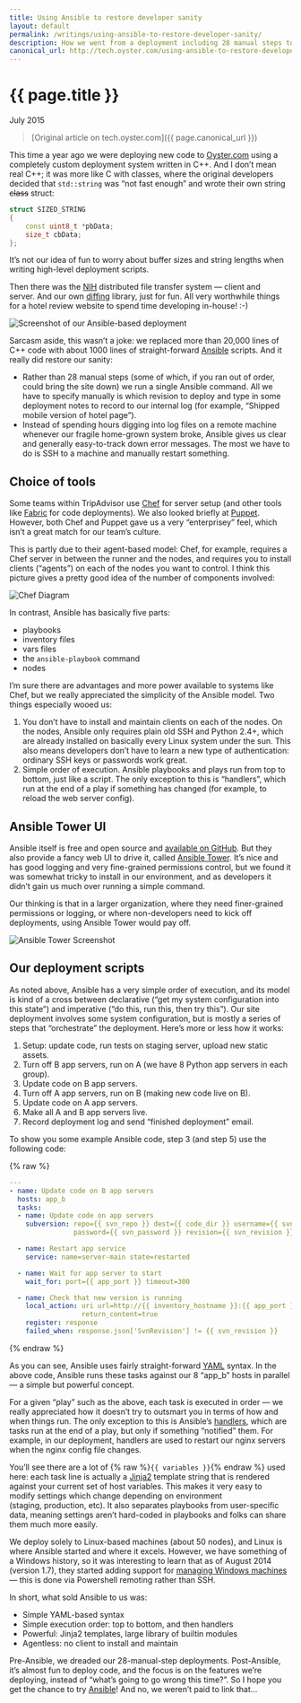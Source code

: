 ```yaml
---
title: Using Ansible to restore developer sanity
layout: default
permalink: /writings/using-ansible-to-restore-developer-sanity/
description: How we went from a deployment including 28 manual steps to a single Ansible command
canonical_url: http://tech.oyster.com/using-ansible-to-restore-developer-sanity/
---
```

<h1>{{ page.title }}</h1>
<p class="subtitle">July 2015</p>

> [Original article on tech.oyster.com]({{ page.canonical_url }})

This time a year ago we were deploying new code to [Oyster.com][1] using a completely custom deployment system written in C++. And I don&#8217;t mean real C++; it was more like C with classes, where the original developers decided that `std::string` was &#8220;not fast enough&#8221; and wrote their own string <del>class</del> struct:

```c++
struct SIZED_STRING
{
    const uint8_t *pbData;
    size_t cbData;
};
```

It&#8217;s not our idea of fun to worry about buffer sizes and string lengths when writing high-level deployment scripts.

Then there was the [NIH][2] distributed file transfer system &#8212; client and server. And our own [diffing][3] library, just for fun. All very worthwhile things for a hotel review website to spend time developing in-house! :-)

![Screenshot of our Ansible-based deployment](/images/deployment.png)

Sarcasm aside, this wasn&#8217;t a joke: we replaced more than 20,000 lines of C++ code with about 1000 lines of straight-forward [Ansible][5] scripts. And it really did restore our sanity:

  * Rather than 28 manual steps (some of which, if you ran out of order, could bring the site down) we run a single Ansible command. All we have to specify manually is which revision to deploy and type in some deployment notes to record to our internal log (for example, &#8220;Shipped mobile version of hotel page&#8221;).
  * Instead of spending hours digging into log files on a remote machine whenever our fragile home-grown system broke, Ansible gives us clear and generally easy-to-track down error messages. The most we have to do is SSH to a machine and manually restart something.

## Choice of tools

Some teams within TripAdvisor use [Chef][6] for server setup (and other tools like [Fabric][7] for code deployments). We also looked briefly at [Puppet][8]. However, both Chef and Puppet gave us a very &#8220;enterprisey&#8221; feel, which isn&#8217;t a great match for our team&#8217;s culture.

This is partly due to their agent-based model: Chef, for example, requires a Chef server in between the runner and the nodes, and requires you to install clients (&#8220;agents&#8221;) on each of the nodes you want to control. I think this picture gives a pretty good idea of the number of components involved:

![Chef Diagram](/images/chef_diagram.png)

In contrast, Ansible has basically five parts:

  * playbooks
  * inventory files
  * vars files
  * the `ansible-playbook` command
  * nodes

I&#8217;m sure there are advantages and more power available to systems like Chef, but we really appreciated the simplicity of the Ansible model. Two things especially wooed us:

  1. You don&#8217;t have to install and maintain clients on each of the nodes. On the nodes, Ansible only requires plain old SSH and Python 2.4+, which are already installed on basically every Linux system under the sun. This also means developers don&#8217;t have to learn a new type of authentication: ordinary SSH keys or passwords work great.
  2. Simple order of execution. Ansible playbooks and plays run from top to bottom, just like a script. The only exception to this is &#8220;handlers&#8221;, which run at the end of a play if something has changed (for example, to reload the web server config).

## Ansible Tower UI

Ansible itself is free and open source and [available on GitHub][11]. But they also provide a fancy web UI to drive it, called [Ansible Tower][12]. It&#8217;s nice and has good logging and very fine-grained permissions control, but we found it was somewhat tricky to install in our environment, and as developers it didn&#8217;t gain us much over running a simple command.

Our thinking is that in a larger organization, where they need finer-grained permissions or logging, or where non-developers need to kick off deployments, using Ansible Tower would pay off.

![Ansible Tower Screenshot](/images/tower2_jobstatus.png)

## Our deployment scripts

As noted above, Ansible has a very simple order of execution, and its model is kind of a cross between declarative (&#8220;get my system configuration into this state&#8221;) and imperative (&#8220;do this, run this, then try this&#8221;). Our site deployment involves some system configuration, but is mostly a series of steps that &#8220;orchestrate&#8221; the deployment. Here&#8217;s more or less how it works:

  1. Setup: update code, run tests on staging server, upload new static assets.
  2. Turn off B app servers, run on A (we have 8 Python app servers in each group).
  3. Update code on B app servers.
  4. Turn off A app servers, run on B (making new code live on B).
  5. Update code on A app servers.
  6. Make all A and B app servers live.
  7. Record deployment log and send &#8220;finished deployment&#8221; email.

To show you some example Ansible code, step 3 (and step 5) use the following code:

{% raw %}
```yaml
---
- name: Update code on B app servers
  hosts: app_b
  tasks:
  - name: Update code on app servers
    subversion: repo={{ svn_repo }} dest={{ code_dir }} username={{ svn_username }}
                password={{ svn_password }} revision={{ svn_revision }}

  - name: Restart app service
    service: name=server-main state=restarted

  - name: Wait for app server to start
    wait_for: port={{ app_port }} timeout=300

  - name: Check that new version is running
    local_action: uri url=http://{{ inventory_hostname }}:{{ app_port }}{{ version_url }}
                  return_content=true
    register: response
    failed_when: response.json['SvnRevision'] != {{ svn_revision }}
```
{% endraw %}

As you can see, Ansible uses fairly straight-forward [YAML][13] syntax. In the above code, Ansible runs these tasks against our 8 &#8220;app_b&#8221; hosts in parallel &#8212; a simple but powerful concept.

For a given &#8220;play&#8221; such as the above, each task is executed in order &#8212; we really appreciated how it doesn&#8217;t try to outsmart you in terms of how and when things run. The only exception to this is Ansible&#8217;s [handlers][14], which are tasks run at the end of a play, but only if something &#8220;notified&#8221; them. For example, in our deployment, handlers are used to restart our nginx servers when the nginx config file changes.

You&#8217;ll see there are a lot of {% raw %}`{{ variables }}`{% endraw %} used here: each task line is actually a [Jinja2][15] template string that is rendered against your current set of host variables. This makes it very easy to modify settings which change depending on environment (staging, production, etc). It also separates playbooks from user-specific data, meaning settings aren&#8217;t hard-coded in playbooks and folks can share them much more easily.

We deploy solely to Linux-based machines (about 50 nodes), and Linux is where Ansible started and where it excels. However, we have something of a Windows history, so it was interesting to learn that as of August 2014 (version 1.7), they started adding support for [managing Windows machines][16] &#8212; this is done via Powershell remoting rather than SSH.

In short, what sold Ansible to us was:

  * Simple YAML-based syntax
  * Simple execution order: top to bottom, and then handlers
  * Powerful: Jinja2 templates, large library of builtin modules
  * Agentless: no client to install and maintain

Pre-Ansible, we dreaded our 28-manual-step deployments. Post-Ansible, it&#8217;s almost fun to deploy code, and the focus is on the features we&#8217;re deploying, instead of &#8220;what&#8217;s going to go wrong this time?&#8221;. So I hope you get the chance to try [Ansible][17]! And no, we weren&#8217;t paid to link that&#8230;

 [1]: http://www.oyster.com/
 [2]: https://en.wikipedia.org/wiki/Not_invented_here
 [3]: http://en.wikipedia.org/wiki/Longest_common_subsequence_problem
 [5]: http://www.ansible.com/
 [6]: https://www.chef.io/
 [7]: http://www.fabfile.org/
 [8]: http://puppetlabs.com/
 [9]: https://docs.chef.io/chef_overview.html#chef-components
 [10]: http://tech.oyster.com/wp-content/uploads/2015/06/tower2_jobstatus.png
 [11]: https://github.com/ansible
 [12]: http://www.ansible.com/tower
 [13]: https://en.wikipedia.org/wiki/YAML
 [14]: http://docs.ansible.com/glossary.html#handlers
 [15]: http://jinja.pocoo.org/docs/dev/
 [16]: http://docs.ansible.com/intro_windows.html
 [17]: http://www.ansible.com/